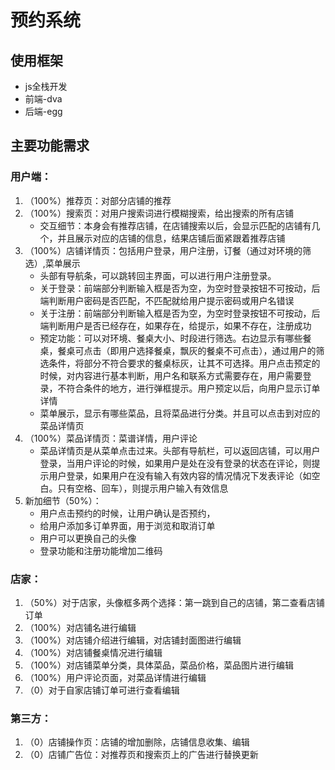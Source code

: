 # 预约系统
## 使用框架
* js全栈开发
* 前端-dva
* 后端-egg
## 主要功能需求
### 用户端：
1. （100%）推荐页：对部分店铺的推荐
2. （100%）搜索页：对用户搜索词进行模糊搜索，给出搜索的所有店铺
    - 交互细节：本身会有推荐店铺，在店铺搜索以后，会显示匹配的店铺有几个，并且展示对应的店铺的信息，结果店铺后面紧跟着推荐店铺
3. （100%）店铺详情页：包括用户登录，用户注册，订餐（通过对环境的筛选）,菜单展示
    - 头部有导航条，可以跳转回主界面，可以进行用户注册登录。
    - 关于登录：前端部分判断输入框是否为空，为空时登录按钮不可按动，后端判断用户密码是否匹配，不匹配就给用户提示密码或用户名错误
    - 关于注册：前端部分判断输入框是否为空，为空时登录按钮不可按动，后端判断用户是否已经存在，如果存在，给提示，如果不存在，注册成功
    - 预定功能：可以对环境、餐桌大小、时段进行筛选。右边显示有哪些餐桌，餐桌可点击（即用户选择餐桌，飘灰的餐桌不可点击），通过用户的筛选条件，将部分不符合要求的餐桌标灰，让其不可选择。用户点击预定的时候，对内容进行基本判断，用户名和联系方式需要存在，用户需要登录，不符合条件的地方，进行弹框提示。用户预定以后，向用户显示订单详情
    - 菜单展示，显示有哪些菜品，且将菜品进行分类。并且可以点击到对应的菜品详情页
4. （100%）菜品详情页：菜谱详情，用户评论
    - 菜品详情页是从菜单点击过来。头部有导航栏，可以返回店铺，可以用户登录，当用户评论的时候，如果用户是处在没有登录的状态在评论，则提示用户登录，如果用户在没有输入有效内容的情况情况下发表评论（如空白。只有空格、回车），则提示用户输入有效信息
5. 新加细节（50%）：
    - 用户点击预约的时候，让用户确认是否预约，
    - 给用户添加多订单界面，用于浏览和取消订单
    - 用户可以更换自己的头像
    - 登录功能和注册功能增加二维码
### 店家：
1. （50%）对于店家，头像框多两个选择：第一跳到自己的店铺，第二查看店铺订单
2. （100%）对店铺名进行编辑
3. （100%）对店铺介绍进行编辑，对店铺封面图进行编辑
4. （100%）对店铺餐桌情况进行编辑
5. （100%）对店铺菜单分类，具体菜品，菜品价格，菜品图片进行编辑
6. （100%）用户评论页面，对菜品详情进行编辑
7. （0）对于自家店铺订单可进行查看编辑
### 第三方：
1. （0）店铺操作页：店铺的增加删除，店铺信息收集、编辑
2. （0）店铺广告位：对推荐页和搜索页上的广告进行替换更新